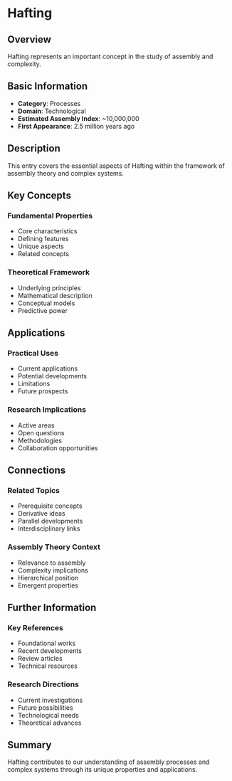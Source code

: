 # Hafting

## Overview

Hafting represents an important concept in the study of assembly and complexity.

## Basic Information

- **Category**: Processes
- **Domain**: Technological
- **Estimated Assembly Index**: ~10,000,000
- **First Appearance**: 2.5 million years ago

## Description

This entry covers the essential aspects of Hafting within the framework of assembly theory and complex systems.

## Key Concepts

### Fundamental Properties
- Core characteristics
- Defining features
- Unique aspects
- Related concepts

### Theoretical Framework
- Underlying principles
- Mathematical description
- Conceptual models
- Predictive power

## Applications

### Practical Uses
- Current applications
- Potential developments
- Limitations
- Future prospects

### Research Implications
- Active areas
- Open questions
- Methodologies
- Collaboration opportunities

## Connections

### Related Topics
- Prerequisite concepts
- Derivative ideas
- Parallel developments
- Interdisciplinary links

### Assembly Theory Context
- Relevance to assembly
- Complexity implications
- Hierarchical position
- Emergent properties

## Further Information

### Key References
- Foundational works
- Recent developments
- Review articles
- Technical resources

### Research Directions
- Current investigations
- Future possibilities
- Technological needs
- Theoretical advances

## Summary

Hafting contributes to our understanding of assembly processes and complex systems through its unique properties and applications.
